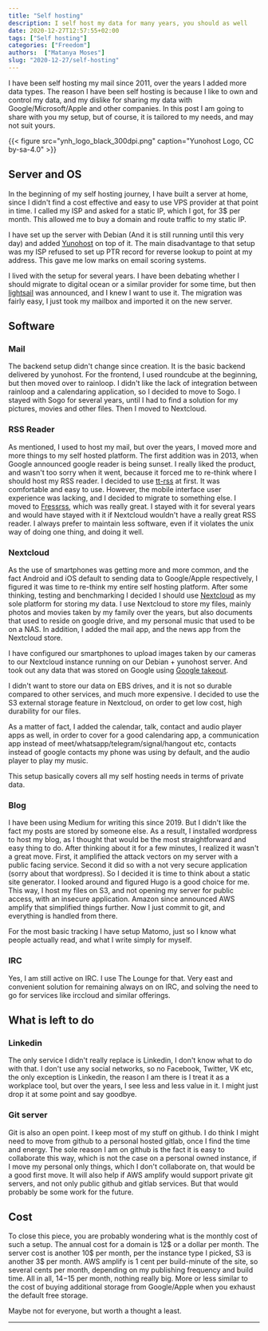 ```yaml
---
title: "Self hosting"
description: I self host my data for many years, you should as well
date: 2020-12-27T12:57:55+02:00
tags: ["Self hosting"]
categories: ["Freedom"]
authors:  ["Matanya Moses"]
slug: "2020-12-27/self-hosting"
---
```


I have been self hosting my mail since 2011, over the years I added more data types. The reason I have been self hosting is because I like to own and control my data, and my dislike for sharing my data with Google/Microsoft/Apple and other companies. In this post I am going to share with you my setup, but of course, it is tailored to my needs, and may not suit yours.

{{< figure src="ynh_logo_black_300dpi.png" caption="Yunohost Logo, CC by-sa-4.0" >}}

## Server and OS

In the beginning of my self hosting journey, I have built a server at home,
since I didn't find a cost effective and easy to use VPS provider at that point
in time. I called my ISP and asked for a static IP, which I got, for 3$ per
month. This allowed me to buy a domain and route traffic to my static IP. 

I have set up the server with Debian (And it is still running until this very
day) and added [Yunohost](https://yunohost.org) on top of it. The main
disadvantage to that setup was my ISP refused to set up PTR record for reverse
lookup to point at my address. This gave me low marks on email scoring systems. 

I lived with the setup for several years. I have been debating whether I should
migrate to digital ocean or a similar provider for some time, but then
[lightsail](https://aws.amazon.com/lightsail/) was announced, and I knew I want
to use it. The migration was fairly easy, I just took my mailbox and imported it
on the new server. 

## Software
### Mail

The backend setup didn't change since creation. It is the basic backend delivered by yunohost. For the frontend, I used roundcube at the beginning, but then moved over to rainloop. I didn't like the lack of integration between rainloop and a calendaring application, so I decided to move to Sogo. I stayed with Sogo for
several years, until I had to find a solution for my pictures, movies and other
files. Then I moved to Nextcloud.

### RSS Reader

As mentioned, I used to host my mail, but over the years, I moved more and more
things to my self hosted platform. The first addition was in 2013, when Google
announced google reader is being sunset. I really liked the product, and wasn't
too sorry when it went, because it forced me to re-think where I should host my
RSS reader. I decided to use [tt-rss](tt-rss.org) at first. It was comfortable
and easy to use. However, the mobile interface user experience was lacking, and
I decided to migrate to something else. I moved to [Fressrss](https://www.freshrss.org), which was really great. I stayed with it for several years and would have stayed with it if Nextcloud wouldn't have a really great RSS reader. I always prefer to maintain less software, even if it violates the unix way of doing one thing, and doing it well. 

### Nextcloud

As the use of smartphones was getting more and more common, and the fact Android and iOS default to sending data to Google/Apple respectively, I figured it was time to re-think my entire self hosting platform. After some thinking, testing and benchmarking I decided I should use [Nextcloud](https://nextcloud.org) as my sole platform for storing my data. I use Nextcloud to store my files, mainly photos and movies taken by my family over the years, but also documents that used to reside on google drive, and my personal music that used to be on a NAS. In addition, I added the mail app, and the news app from the Nextcloud store.

I have configured our smartphones to upload images taken by our cameras to our Nextcloud instance running on our Debian + yunohost server. And took out any data that was stored on Google using [Google takeout](https://takeout.google.com). 

I didn't want to store our data on EBS drives, and it is not so durable compared to other services, and much more expensive. I decided to use the S3 external storage feature in Nextcloud, on order to get low cost, high durability for our files. 

As a matter of fact, I added the calendar, talk, contact and audio player apps as well, in order to cover for a good calendaring app, a communication app instead of meet/whatsapp/telegram/signal/hangout etc, contacts instead of google contacts my phone was using by default, and the audio player to play my music. 

This setup basically covers all my self hosting needs in terms of private data.

### Blog

I have been using Medium for writing this since 2019. But I didn't like the fact my posts are stored by someone else. As a result, I installed wordpress to host my blog, as I thought that would be the most straightforward and easy thing to do. After thinking about it for a few minutes, I realized it wasn't a great move. First, it amplified the attack vectors on my server with a public facing service. Second it did so with a not very secure application (sorry about that wordpress). So I decided it is time to think about a static site generator. I looked around and figured Hugo is a good choice for me. This way, I host my files on S3, and not opening my server for public access, with an insecure application. Amazon since announced AWS amplify that simplified things further. Now I just commit to git, and everything is handled from there.

For the most basic tracking I have setup Matomo, just so I know what people
actually read, and what I write simply for myself. 

### IRC

Yes, I am still active on IRC. I use The Lounge for that. Very east and convenient solution for remaining always on on IRC, and solving the need to go for services like irccloud and similar offerings.

## What is left to do
### Linkedin

The only service I didn't really replace is Linkedin, I don't know what to do with that. I don't use any social networks, so no Facebook, Twitter, VK etc, the only exception is Linkedin, the reason I am there is I treat it as a workplace tool, but over the years, I see less and less value in it. I might just drop it at some point and say goodbye.

### Git server

Git is also an open point. I keep most of my stuff on github. I do think I might need to move from github to a personal hosted gitlab, once I find the time and energy. The sole reason I am on github is the fact it is easy to collaborate this way, which is not the case on a personal owned instance, if I move my personal only things, which I don't collaborate on, that would be a good first move. It will also help if AWS amplify would support private git servers, and not only public github and gitlab services. But that would probably be some work for the future. 

## Cost

To close this piece, you are probably wondering what is the monthly cost of such a setup. The annual cost for a domain is 12$ or a dollar per month. The server cost is another 10$ per month, per the instance type I picked, S3 is another 3$ per month. AWS amplify is 1 cent per build-minute of the site, so several cents per month, depending on my publishing frequency and build time. All in all, 14$-15$ per month, nothing really big. More or less similar to the cost of buying additional storage from Google/Apple when you exhaust the default free storage. 

Maybe not for everyone, but worth a thought a least. 

---
